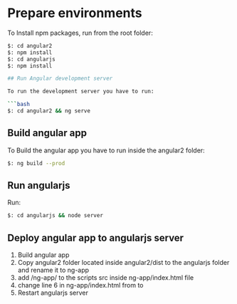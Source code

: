 # Prepare environments

To Install npm packages, run from the root folder:

```bash
$: cd angular2
$: npm install
$: cd angularjs
$: npm install

## Run Angular development server

To run the development server you have to run:

```bash
$: cd angular2 && ng serve
```

## Build angular app

To Build the angular app you have to run inside the angular2 folder:

```bash
$: ng build --prod
```

## Run angularjs

Run:

```bash
$: cd angularjs && node server
```

## Deploy angular app to angularjs server

1) Build angular app
2) Copy angular2 folder located inside angular2/dist to the angularjs folder and rename it to ng-app
3) add /ng-app/ to the scripts src inside ng-app/index.html file
4) change line 6 in ng-app/index.html from <base href="/"> to <base href="/ng">
5) Restart angularjs server